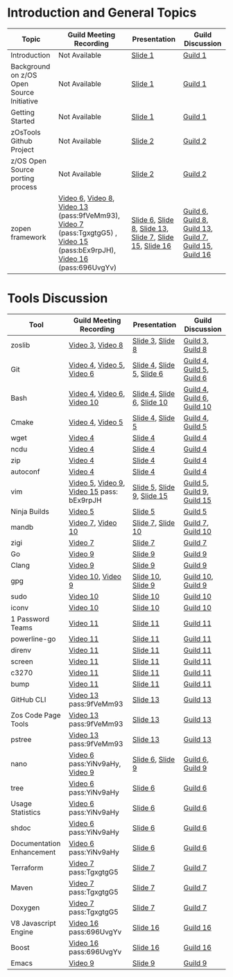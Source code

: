 # Introduction and General Topics

| Topic   | Guild Meeting Recording | Presentation | Guild Discussion |
| --- | --- | --- | --- |
| Introduction                               | Not Available | [Slide 1](https://github.com/ZOSOpenTools/meta/files/9364491/Open.Source.Guild.August.2022.pptx) | [Guild 1](https://github.com/orgs/zopencommunity/discussions/19) |
| Background on z/OS Open Source Initiative  | Not Available | [Slide 1](https://github.com/ZOSOpenTools/meta/files/9364491/Open.Source.Guild.August.2022.pptx) | [Guild 1](https://github.com/orgs/zopencommunity/discussions/19) |
| Getting Started                            | Not Available | [Slide 1](https://github.com/ZOSOpenTools/meta/files/9364491/Open.Source.Guild.August.2022.pptx) | [Guild 1](https://github.com/orgs/zopencommunity/discussions/19) |
| zOsTools Github Project                    | Not Available | [Slide 2](https://github.com/ZOSOpenTools/meta/files/9618608/Open.Source.Guild.September.2022.pptx) | [Guild 2](https://github.com/orgs/zopencommunity/discussions/36) |
| z/OS Open Source porting process           | Not Available | [Slide 2](https://github.com/ZOSOpenTools/meta/files/9618608/Open.Source.Guild.September.2022.pptx) | [Guild 2](https://github.com/orgs/zopencommunity/discussions/36) |
| zopen framework | [Video 6](https://ibm.box.com/s/l795gouwio3vfj9ufv02imyc1uhrpw9e), [Video 8](https://ibm.ent.box.com/s/4s7mcf804opx5s9fm6qs2io9tgxveeor), [Video 13](https://ibm.webex.com/recordingservice/sites/ibm/recording/7e3af39e767c103cbdd7b2d802a53b90/playback) (pass:9fVeMm93), [Video 7](https://ibm.webex.com/ibm/ldr.php?RCID=c428e59eca7aa0693719d12db97f4c09) (pass:TgxgtgG5) , [Video 15](https://ibm.webex.com/webappng/sites/ibm/recording/8983536fdef7103cbf7eba1ff7604edc/playback) (pass:bEx9rpJH), [Video 16](https://ibm.webex.com/webappng/sites/ibm/recording/2b2b7b682b2a103dbadbe21cc7fa5c34/playback) (pass:696UvgYv)   | [Slide 6](https://github.com/ZOSOpenTools/meta/files/10502172/Open.Source.Guild.Jan.2023.pptx), [Slide 8](https://github.com/ZOSOpenTools/meta/files/11104125/Open.Source.Guild.Mar.2023_final.pptx), [Slide 13](https://github.com/ZOSOpenTools/meta/files/13594410/Open_Source_Guild_13_final.pptx), [Slide 7](https://github.com/ZOSOpenTools/meta/files/14694978/Open_Source_APAC_Guild_7.pptx), [Slide 15](https://github.com/ZOSOpenTools/meta/files/15017330/Open_Source_Guild_15.pptx), [Slide 16](https://github.com/user-attachments/files/16351612/Open_Source_Guild_16_final.pptx)  | [Guild 6](https://github.com/orgs/zopencommunity/discussions/107), [Guild 8](https://github.com/orgs/zopencommunity/discussions/237), [Guild 13](https://github.com/orgs/zopencommunity/discussions/603), [Guild 7](https://github.com/orgs/zopencommunity/discussions/728), [Guild 15](https://github.com/orgs/zopencommunity/discussions/751), [Guild 16](https://github.com/orgs/zopencommunity/discussions/837)  |





# Tools Discussion

| Tool   | Guild Meeting Recording | Presentation | Guild Discussion |
| -----  | ----- | ----- | ----- |
| zoslib | [Video 3](https://ibm.box.com/s/felg3wa2bzwvgophibb7cqeplspl2p1k), [Video 8](https://ibm.ent.box.com/s/4s7mcf804opx5s9fm6qs2io9tgxveeor)  | [Slide 3](https://github.com/ZOSOpenTools/meta/files/9869973/Open.Source.Guild.October.2022.pptx), [Slide 8](https://github.com/ZOSOpenTools/meta/files/11104125/Open.Source.Guild.Mar.2023_final.pptx) | [Guild 3](https://github.com/orgs/zopencommunity/discussions/57), [Guild 8](https://github.com/orgs/zopencommunity/discussions/237) |
| Git    | [Video 4](https://ibm.box.com/s/xau73pn3emlf5nlyzn7aq198s11jj0w9), [Video 5](https://ibm.ent.box.com/s/tkc6u6k2l9iy87qxzzebi39ul1o56rpm), [Video 6](https://ibm.box.com/s/l795gouwio3vfj9ufv02imyc1uhrpw9e)  | [Slide 4](https://github.com/ZOSOpenTools/meta/files/10125732/Open.Source.Guild.November.2022_final.pptx), [Slide 5](https://github.com/ZOSOpenTools/meta/files/10239207/Open.Source.Guild.Dec.2022.1.pptx), [Slide 6](https://github.com/ZOSOpenTools/meta/files/10502172/Open.Source.Guild.Jan.2023.pptx) | [Guild 4](https://github.com/orgs/zopencommunity/discussions/78), [Guild 5](https://github.com/orgs/zopencommunity/discussions/93), [Guild 6](https://github.com/orgs/zopencommunity/discussions/107) |
| Bash   | [Video 4](https://ibm.box.com/s/xau73pn3emlf5nlyzn7aq198s11jj0w9), [Video 6](https://ibm.box.com/s/l795gouwio3vfj9ufv02imyc1uhrpw9e), [Video 10](https://ibm.ent.box.com/s/v0zgx1nobtx7c4txlm2m64mqhlruspvm)  | [Slide 4](https://github.com/ZOSOpenTools/meta/files/10125732/Open.Source.Guild.November.2022_final.pptx), [Slide 6](https://github.com/ZOSOpenTools/meta/files/10502172/Open.Source.Guild.Jan.2023.pptx), [Slide 10](https://github.com/ZOSOpenTools/meta/files/11765618/Open_Source_Guild_10.pptx)   | [Guild 4](https://github.com/orgs/zopencommunity/discussions/78), [Guild 6](https://github.com/orgs/zopencommunity/discussions/107), [Guild 10](https://github.com/orgs/zopencommunity/discussions/324) |
| Cmake  | [Video 4](https://ibm.box.com/s/xau73pn3emlf5nlyzn7aq198s11jj0w9), [Video 5](https://ibm.ent.box.com/s/tkc6u6k2l9iy87qxzzebi39ul1o56rpm)  | [Slide 4](https://github.com/ZOSOpenTools/meta/files/10125732/Open.Source.Guild.November.2022_final.pptx), [Slide 5](https://github.com/ZOSOpenTools/meta/files/10239207/Open.Source.Guild.Dec.2022.1.pptx) | [Guild 4](https://github.com/orgs/zopencommunity/discussions/78), [Guild 5](https://github.com/orgs/zopencommunity/discussions/93) |
| wget   | [Video 4](https://ibm.box.com/s/xau73pn3emlf5nlyzn7aq198s11jj0w9) | [Slide 4](https://github.com/ZOSOpenTools/meta/files/10125732/Open.Source.Guild.November.2022_final.pptx) | [Guild 4](https://github.com/orgs/zopencommunity/discussions/78) |
| ncdu   | [Video 4](https://ibm.box.com/s/xau73pn3emlf5nlyzn7aq198s11jj0w9) | [Slide 4](https://github.com/ZOSOpenTools/meta/files/10125732/Open.Source.Guild.November.2022_final.pptx) | [Guild 4](https://github.com/orgs/zopencommunity/discussions/78) |
| zip    | [Video 4](https://ibm.box.com/s/xau73pn3emlf5nlyzn7aq198s11jj0w9) | [Slide 4](https://github.com/ZOSOpenTools/meta/files/10125732/Open.Source.Guild.November.2022_final.pptx) | [Guild 4](https://github.com/orgs/zopencommunity/discussions/78) |
| autoconf | [Video 4](https://ibm.box.com/s/xau73pn3emlf5nlyzn7aq198s11jj0w9) | [Slide 4](https://github.com/ZOSOpenTools/meta/files/10125732/Open.Source.Guild.November.2022_final.pptx) | [Guild 4](https://github.com/orgs/zopencommunity/discussions/78) |
| vim    | [Video 5](https://ibm.ent.box.com/s/tkc6u6k2l9iy87qxzzebi39ul1o56rpm), [Video 9](https://ibm.ent.box.com/s/a2ep0vyf03ogwmeesg61xnlcmsu99l47), [Video 15](https://ibm.webex.com/webappng/sites/ibm/recording/8983536fdef7103cbf7eba1ff7604edc/playback) pass: bEx9rpJH  | [Slide 5](https://github.com/ZOSOpenTools/meta/files/10239207/Open.Source.Guild.Dec.2022.1.pptx), [Slide 9](https://ibm.box.com/s/w5hsh14n3ymcdx66l6zjq91k3kjmw9lp), [Slide 15](https://github.com/ZOSOpenTools/meta/files/15017330/Open_Source_Guild_15.pptx)  | [Guild 5](https://github.com/orgs/zopencommunity/discussions/93), [Guild 9](https://github.com/orgs/zopencommunity/discussions/867), [Guild 15](https://github.com/orgs/zopencommunity/discussions/751) |
| Ninja Builds | [Video 5](https://ibm.ent.box.com/s/tkc6u6k2l9iy87qxzzebi39ul1o56rpm) | [Slide 5](https://github.com/ZOSOpenTools/meta/files/10239207/Open.Source.Guild.Dec.2022.1.pptx) | [Guild 5](https://github.com/orgs/zopencommunity/discussions/93) |
| mandb  | [Video 7](https://ibm.box.com/s/eslnwo94gqhmjkjqnlu87advg2r0qk4x), [Video 10](https://ibm.ent.box.com/s/v0zgx1nobtx7c4txlm2m64mqhlruspvm)  | [Slide 7](https://github.com/ZOSOpenTools/meta/files/10807356/Open.Source.Guild.Feb.2023_final.pptx), [Slide 10](ttps://github.com/ZOSOpenTools/meta/files/11765618/Open_Source_Guild_10.pptx) | [Guild 7](https://github.com/orgs/zopencommunity/discussions/186), [Guild 10](https://github.com/orgs/zopencommunity/discussions/324) |
| zigi | [Video 7](https://ibm.box.com/s/eslnwo94gqhmjkjqnlu87advg2r0qk4x) | [Slide 7](https://github.com/ZOSOpenTools/meta/files/10807356/Open.Source.Guild.Feb.2023_final.pptx) | [Guild 7](https://github.com/orgs/zopencommunity/discussions/186) |
| Go | [Video 9](https://ibm.box.com/s/to20m76h2m42c2w9w5a4lo77w2a3nec3) | [Slide 9](https://github.com/ZOSOpenTools/meta/files/11389761/Open_Source_Guild_9_final.pptx) | [Guild 9](https://github.com/orgs/zopencommunity/discussions/274) | 
| Clang | [Video 9](https://ibm.box.com/s/to20m76h2m42c2w9w5a4lo77w2a3nec3) | [Slide 9](https://github.com/ZOSOpenTools/meta/files/11389761/Open_Source_Guild_9_final.pptx) | [Guild 9](https://github.com/orgs/zopencommunity/discussions/274) |
| gpg | [Video 10](https://ibm.ent.box.com/s/v0zgx1nobtx7c4txlm2m64mqhlruspvm), [Video 9](https://ibm.ent.box.com/s/a2ep0vyf03ogwmeesg61xnlcmsu99l47) | [Slide 10](https://github.com/ZOSOpenTools/meta/files/11765618/Open_Source_Guild_10.pptx), [Slide 9](https://ibm.box.com/s/w5hsh14n3ymcdx66l6zjq91k3kjmw9lp)  | [Guild 10](https://github.com/orgs/zopencommunity/discussions/324), [Guild 9](https://github.com/orgs/zopencommunity/discussions/867)  | 
| sudo| [Video 10](https://ibm.ent.box.com/s/v0zgx1nobtx7c4txlm2m64mqhlruspvm) | [Slide 10](https://github.com/ZOSOpenTools/meta/files/11765618/Open_Source_Guild_10.pptx) | [Guild 10](https://github.com/orgs/zopencommunity/discussions/324) |
| iconv| [Video 10](https://ibm.ent.box.com/s/v0zgx1nobtx7c4txlm2m64mqhlruspvm) |[Slide 10]( https://github.com/ZOSOpenTools/meta/files/11765618/Open_Source_Guild_10.pptx) | [Guild 10](https://github.com/orgs/zopencommunity/discussions/324) |
| 1 Password Teams | [Video 11](https://ibm.ent.box.com/s/rdrfp4v1t1rsgzzfliwleytdfwyt0qn4) | [Slide 11](https://github.com/ZOSOpenTools/meta/files/12003556/Open_Source_Guild_11_final.pptx) | [Guild 11](https://github.com/orgs/zopencommunity/discussions/351) | 
| powerline-go | [Video 11](https://ibm.ent.box.com/s/rdrfp4v1t1rsgzzfliwleytdfwyt0qn4) | [Slide 11](https://github.com/ZOSOpenTools/meta/files/12003556/Open_Source_Guild_11_final.pptx)| [Guild 11](https://github.com/orgs/zopencommunity/discussions/351) |
| direnv | [Video 11](https://ibm.ent.box.com/s/rdrfp4v1t1rsgzzfliwleytdfwyt0qn4) | [Slide 11](https://github.com/ZOSOpenTools/meta/files/12003556/Open_Source_Guild_11_final.pptx) | [Guild 11](https://github.com/orgs/zopencommunity/discussions/351) |
| screen | [Video 11](https://ibm.ent.box.com/s/rdrfp4v1t1rsgzzfliwleytdfwyt0qn4) | [Slide 11](https://github.com/ZOSOpenTools/meta/files/12003556/Open_Source_Guild_11_final.pptx) | [Guild 11](https://github.com/orgs/zopencommunity/discussions/351) |
| c3270 | [Video 11](https://ibm.ent.box.com/s/rdrfp4v1t1rsgzzfliwleytdfwyt0qn4) | [Slide 11](https://github.com/ZOSOpenTools/meta/files/12003556/Open_Source_Guild_11_final.pptx) | [Guild 11](https://github.com/orgs/zopencommunity/discussions/351) |
| bump | [Video 11](https://ibm.ent.box.com/s/rdrfp4v1t1rsgzzfliwleytdfwyt0qn4) | [Slide 11](https://github.com/ZOSOpenTools/meta/files/12003556/Open_Source_Guild_11_final.pptx) | [Guild 11](https://github.com/orgs/zopencommunity/discussions/351) |
| GitHub CLI | [Video 13](https://ibm.webex.com/recordingservice/sites/ibm/recording/7e3af39e767c103cbdd7b2d802a53b90/playback) pass:9fVeMm93 | [Slide 13](https://github.com/ZOSOpenTools/meta/files/13594410/Open_Source_Guild_13_final.pptx) | [Guild 13](https://github.com/orgs/zopencommunity/discussions/603) |
| Zos Code Page Tools | [Video 13](https://ibm.webex.com/recordingservice/sites/ibm/recording/7e3af39e767c103cbdd7b2d802a53b90/playback) pass:9fVeMm93 | [Slide 13](https://github.com/ZOSOpenTools/meta/files/13594410/Open_Source_Guild_13_final.pptx) | [Guild 13](https://github.com/orgs/zopencommunity/discussions/603) |
| pstree | [Video 13](https://ibm.webex.com/recordingservice/sites/ibm/recording/7e3af39e767c103cbdd7b2d802a53b90/playback) pass:9fVeMm93 | [Slide 13](https://github.com/ZOSOpenTools/meta/files/13594410/Open_Source_Guild_13_final.pptx) | [Guild 13](https://github.com/orgs/zopencommunity/discussions/603) |
| nano | [Video 6](https://ibm.webex.com/ibm/ldr.php?RCID=22de531d2bab214aa629203a04d7aa3d) pass:YiNv9aHy, [Video 9](https://ibm.ent.box.com/s/a2ep0vyf03ogwmeesg61xnlcmsu99l47)  | [Slide 6](https://github.com/ZOSOpenTools/meta/files/14040065/Open_Source_APAC_Guild_6.pptx), [Slide 9](https://ibm.box.com/s/w5hsh14n3ymcdx66l6zjq91k3kjmw9lp)  | [Guild 6](https://github.com/orgs/zopencommunity/discussions/664), [Guild 9](https://github.com/orgs/zopencommunity/discussions/867) |
| tree | [Video 6](https://ibm.webex.com/ibm/ldr.php?RCID=22de531d2bab214aa629203a04d7aa3d) pass:YiNv9aHy | [Slide 6](https://github.com/ZOSOpenTools/meta/files/14040065/Open_Source_APAC_Guild_6.pptx) | [Guild 6](https://github.com/orgs/zopencommunity/discussions/664) | 
| Usage Statistics | [Video 6](https://ibm.webex.com/ibm/ldr.php?RCID=22de531d2bab214aa629203a04d7aa3d) pass:YiNv9aHy | [Slide 6](https://github.com/ZOSOpenTools/meta/files/14040065/Open_Source_APAC_Guild_6.pptx) | [Guild 6](https://github.com/orgs/zopencommunity/discussions/664) |
| shdoc | [Video 6](https://ibm.webex.com/ibm/ldr.php?RCID=22de531d2bab214aa629203a04d7aa3d) pass:YiNv9aHy | [Slide 6](https://github.com/ZOSOpenTools/meta/files/14040065/Open_Source_APAC_Guild_6.pptx) | [Guild 6](https://github.com/orgs/zopencommunity/discussions/664) |
| Documentation Enhancement | [Video 6](https://ibm.webex.com/ibm/ldr.php?RCID=22de531d2bab214aa629203a04d7aa3d) pass:YiNv9aHy | [Slide 6](https://github.com/ZOSOpenTools/meta/files/14040065/Open_Source_APAC_Guild_6.pptx) | [Guild 6](https://github.com/orgs/zopencommunity/discussions/664)|
| Terraform | [Video 7](https://ibm.webex.com/ibm/ldr.php?RCID=c428e59eca7aa0693719d12db97f4c09) pass:TgxgtgG5 | [Slide 7](https://github.com/ZOSOpenTools/meta/files/14694978/Open_Source_APAC_Guild_7.pptx) | [Guild 7](https://github.com/orgs/zopencommunity/discussions/728) |
| Maven | [Video 7](https://ibm.webex.com/ibm/ldr.php?RCID=c428e59eca7aa0693719d12db97f4c09) pass:TgxgtgG5 | [Slide 7](https://github.com/ZOSOpenTools/meta/files/14694978/Open_Source_APAC_Guild_7.pptx) | [Guild 7](https://github.com/orgs/zopencommunity/discussions/728) |
| Doxygen | [Video 7](https://ibm.webex.com/ibm/ldr.php?RCID=c428e59eca7aa0693719d12db97f4c09) pass:TgxgtgG5 | [Slide 7](https://github.com/ZOSOpenTools/meta/files/14694978/Open_Source_APAC_Guild_7.pptx) | [Guild 7](https://github.com/orgs/zopencommunity/discussions/728) |
| V8 Javascript Engine | [Video 16](https://ibm.webex.com/webappng/sites/ibm/recording/2b2b7b682b2a103dbadbe21cc7fa5c34/playback) pass:696UvgYv | [Slide 16](https://github.com/user-attachments/files/16351612/Open_Source_Guild_16_final.pptx) | [Guild 16](https://github.com/orgs/zopencommunity/discussions/837) |
| Boost | [Video 16](https://ibm.webex.com/webappng/sites/ibm/recording/2b2b7b682b2a103dbadbe21cc7fa5c34/playback) pass:696UvgYv | [Slide 16](https://github.com/user-attachments/files/16351612/Open_Source_Guild_16_final.pptx) | [Guild 16](https://github.com/orgs/zopencommunity/discussions/837) |
| Emacs | [Video 9](https://ibm.ent.box.com/s/a2ep0vyf03ogwmeesg61xnlcmsu99l47) | [Slide 9](https://ibm.box.com/s/w5hsh14n3ymcdx66l6zjq91k3kjmw9lp) | [Guild 9](https://github.com/orgs/zopencommunity/discussions/867) |
